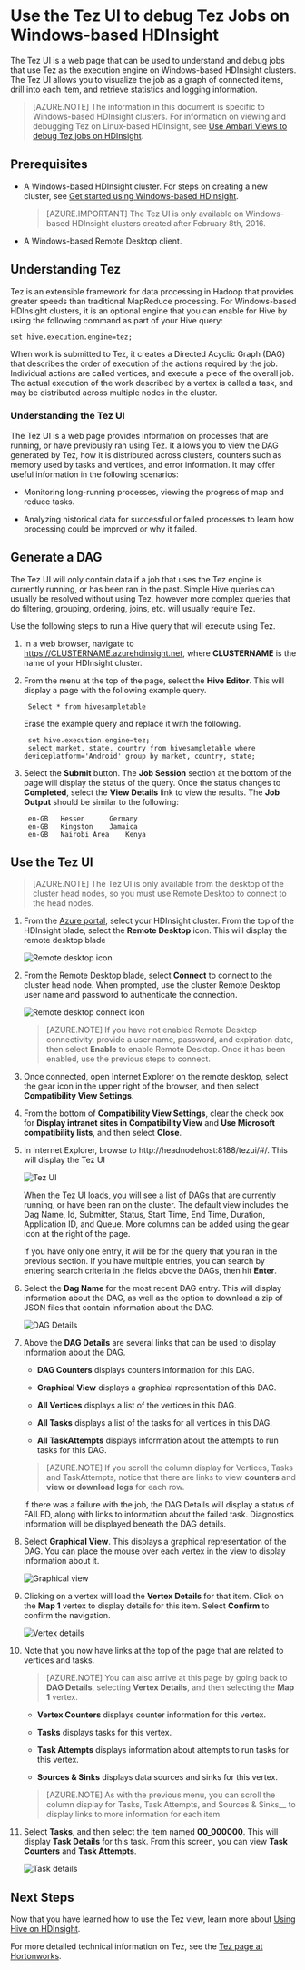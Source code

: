 <properties
pageTitle="Use Tez UI with Windows-based HDInsight | Azure"
description="Learn how to use the Tez UI to debug Tez jobs on Windows-based HDInsight HDInsight."
services="hdinsight"
documentationCenter=""
authors="Blackmist"
manager="jhubbard"
editor="cgronlun"/>

<tags
ms.service="hdinsight"
ms.devlang="na"
ms.topic="article"
ms.tgt_pltfrm="na"
ms.workload="big-data"
ms.date="10/04/2016"
ms.author="larryfr"/>

# Use the Tez UI to debug Tez Jobs on Windows-based HDInsight

The Tez UI is a web page that can be used to understand and debug jobs that use Tez as the execution engine on Windows-based HDInsight clusters. The Tez UI allows you to visualize the job as a graph of connected items, drill into each item, and retrieve statistics and logging information.

> [AZURE.NOTE] The information in this document is specific to Windows-based HDInsight clusters. For information on viewing and debugging Tez on Linux-based HDInsight, see [Use Ambari Views to debug Tez jobs on HDInsight](hdinsight-debug-ambari-tez-view.md).

## Prerequisites

* A Windows-based HDInsight cluster. For steps on creating a new cluster, see [Get started using Windows-based HDInsight](hdinsight-hadoop-tutorial-get-started-windows.md).

    > [AZURE.IMPORTANT] The Tez UI is only available on Windows-based HDInsight clusters created after February 8th, 2016.

* A Windows-based Remote Desktop client.

## Understanding Tez

Tez is an extensible framework for data processing in Hadoop that provides greater speeds than traditional MapReduce processing. For Windows-based HDInsight clusters, it is an optional engine that you can enable for Hive by using the following command as part of your Hive query:

    set hive.execution.engine=tez;

When work is submitted to Tez, it creates a Directed Acyclic Graph (DAG) that describes the order of execution of the actions required by the job. Individual actions are called vertices, and execute a piece of the overall job. The actual execution of the work described by a vertex is called a task, and may be distributed across multiple nodes in the cluster.

### Understanding the Tez UI

The Tez UI is a web page provides information on processes that are running, or have previously ran using Tez. It allows you to view the DAG generated by Tez, how it is distributed across clusters, counters such as memory used by tasks and vertices, and error information. It may offer useful information in the following scenarios:

* Monitoring long-running processes, viewing the progress of map and reduce tasks.

* Analyzing historical data for successful or failed processes to learn how processing could be improved or why it failed.

## Generate a DAG

The Tez UI will only contain data if a job that uses the Tez engine is currently running, or has been ran in the past. Simple Hive queries can usually be resolved without using Tez, however more complex queries that do filtering, grouping, ordering, joins, etc. will usually require Tez.

Use the following steps to run a Hive query that will execute using Tez.

1. In a web browser, navigate to https://CLUSTERNAME.azurehdinsight.net, where __CLUSTERNAME__ is the name of your HDInsight cluster.

2. From the menu at the top of the page, select the __Hive Editor__. This will display a page with the following example query.

        Select * from hivesampletable

    Erase the example query and replace it with the following.

        set hive.execution.engine=tez;
        select market, state, country from hivesampletable where deviceplatform='Android' group by market, country, state;

3. Select the __Submit__ button. The __Job Session__ section at the bottom of the page will display the status of the query. Once the status changes to __Completed__, select the __View Details__ link to view the results. The __Job Output__ should be similar to the following:
        
        en-GB   Hessen      Germany
        en-GB   Kingston    Jamaica
        en-GB   Nairobi Area    Kenya

## Use the Tez UI

> [AZURE.NOTE] The Tez UI is only available from the desktop of the cluster head nodes, so you must use Remote Desktop to connect to the head nodes.

1. From the [Azure portal](https://portal.azure.com), select your HDInsight cluster. From the top of the HDInsight blade, select the __Remote Desktop__ icon. This will display the remote desktop blade

    ![Remote desktop icon](./media/hdinsight-debug-tez-ui/remotedesktopicon.png)

2. From the Remote Desktop blade, select __Connect__ to connect to the cluster head node. When prompted, use the cluster Remote Desktop user name and password to authenticate the connection.

    ![Remote desktop connect icon](./media/hdinsight-debug-tez-ui/remotedesktopconnect.png)

    > [AZURE.NOTE] If you have not enabled Remote Desktop connectivity, provide a user name, password, and expiration date, then select __Enable__ to enable Remote Desktop. Once it has been enabled, use the previous steps to connect.

3. Once connected, open Internet Explorer on the remote desktop, select the gear icon in the upper right of the browser, and then select __Compatibility View Settings__.

4. From the bottom of __Compatibility View Settings__, clear the check box for __Display intranet sites in Compatibility View__ and __Use Microsoft compatibility lists__, and then select __Close__.

5. In Internet Explorer, browse to http://headnodehost:8188/tezui/#/. This will display the Tez UI

    ![Tez UI](./media/hdinsight-debug-tez-ui/tezui.png)

    When the Tez UI loads, you will see a list of DAGs that are currently running, or have been ran on the cluster. The default view includes the Dag Name, Id, Submitter, Status, Start Time, End Time, Duration, Application ID, and Queue. More columns can be added using the gear icon at the right of the page.

    If you have only one entry, it will be for the query that you ran in the previous section. If you have multiple entries, you can search by entering search criteria in the fields above the DAGs, then hit __Enter__.

4. Select the __Dag Name__ for the most recent DAG entry. This will display information about the DAG, as well as the option to download a zip of JSON files that contain information about the DAG.

    ![DAG Details](./media/hdinsight-debug-tez-ui/dagdetails.png)

5. Above the __DAG Details__ are several links that can be used to display information about the DAG.

    * __DAG Counters__ displays counters information for this DAG.
    
    * __Graphical View__ displays a graphical representation of this DAG.
    
    * __All Vertices__ displays a list of the vertices in this DAG.
    
    * __All Tasks__ displays a list of the tasks for all vertices in this DAG.
    
    * __All TaskAttempts__ displays information about the attempts to run tasks for this DAG.
    
    > [AZURE.NOTE] If you scroll the column display for Vertices, Tasks and TaskAttempts, notice that there are links to view __counters__ and __view or download logs__ for each row.

    If there was a failure with the job, the DAG Details will display a status of FAILED, along with links to information about the failed task. Diagnostics information will be displayed beneath the DAG details.

7. Select __Graphical View__. This displays a graphical representation of the DAG. You can place the mouse over each vertex in the view to display information about it.

    ![Graphical view](./media/hdinsight-debug-tez-ui/dagdiagram.png)

8. Clicking on a vertex will load the __Vertex Details__ for that item. Click on the __Map 1__ vertex to display details for this item. Select __Confirm__ to confirm the navigation.

    ![Vertex details](./media/hdinsight-debug-tez-ui/vertexdetails.png)

9. Note that you now have links at the top of the page that are related to vertices and tasks.

    > [AZURE.NOTE] You can also arrive at this page by going back to __DAG Details__, selecting __Vertex Details__, and then selecting the __Map 1__ vertex.

    * __Vertex Counters__ displays counter information for this vertex.
    
    * __Tasks__ displays tasks for this vertex.
    
    * __Task Attempts__ displays information about attempts to run tasks for this vertex.
    
    * __Sources & Sinks__ displays data sources and sinks for this vertex.

    > [AZURE.NOTE] As with the previous menu, you can scroll the column display for Tasks, Task Attempts, and Sources & Sinks__ to display links to more information for each item.

10. Select __Tasks__, and then select the item named __00_000000__. This will display __Task Details__ for this task. From this screen, you can view __Task Counters__ and __Task Attempts__.

    ![Task details](./media/hdinsight-debug-tez-ui/taskdetails.png)

## Next Steps

Now that you have learned how to use the Tez view, learn more about [Using Hive on HDInsight](hdinsight-use-hive.md).

For more detailed technical information on Tez, see the [Tez page at Hortonworks](http://hortonworks.com/hadoop/tez/).
